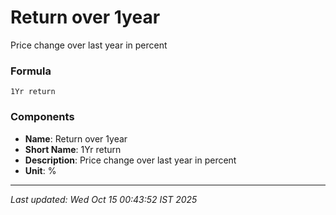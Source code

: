 # Return over 1year
Price change over last year in percent

### Formula
```text
1Yr return
```


### Components
- **Name**: Return over 1year
- **Short Name**: 1Yr return
- **Description**: Price change over last year in percent
- **Unit**: %

---
*Last updated: Wed Oct 15 00:43:52 IST 2025*
